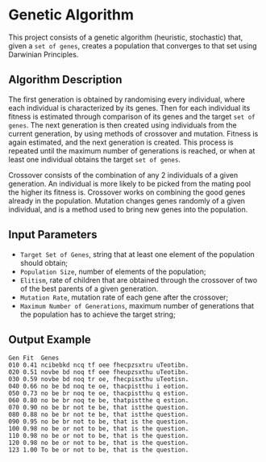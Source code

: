 # Genetic Algorithm

This project consists of a genetic algorithm (heuristic, stochastic) that, given a `set of genes`, creates a population that converges to that set using Darwinian Principles.

## Algorithm Description

The first generation is obtained by randomising every individual, where each individual is characterized by its genes. Then for each individual its fitness is estimated through comparison of its genes and the target `set of genes`. The next generation is then created using individuals from the current generation, by using methods of crossover and mutation. Fitness is again estimated, and the next generation is created. This process is repeated until the maximum number of generations is reached, or when at least one individual obtains the target `set of genes`.

Crossover consists of the combination of any 2 individuals of a given generation. An individual is more likely to be picked from the mating pool the higher its fitness is. Crossover works on combining the good genes already in the population. Mutation changes genes randomly of a given individual, and is a method used to bring new genes into the population.

## Input Parameters

- `Target Set of Genes`, string that at least one element of the population should obtain;
- `Population Size`, number of elements of the population;
- `Elitism`, rate of children that are obtained through the crossover of two of the best parents of a given generation.
- `Mutation Rate`, mutation rate of each gene after the crossover;
- `Maximum Number of Generations`, maximum number of generations that the population has to achieve the target string;

## Output Example

```shell
Gen Fit  Genes
010 0.41 ncibebkd ncq tf oee fhecpzsxtru uTeotibn.
020 0.51 novbe bd noq tf oee fheupzsxthu uTeotibn.
030 0.59 novbe bd noq tr oe, fhecpisxthu uTeotisn.
040 0.66 no be bd noq te oe, thacpistthu i eotion.
050 0.73 no be br noq te oe, thacpistthu q estion.
060 0.80 no be br noq te be, thatpistthe q estion.
070 0.90 no be br not te be, that istthe question.
080 0.88 no be br not te be, that istthe question.
090 0.95 no be br not to be, that is the question.
100 0.98 no be or not to be, that is the question.
110 0.98 no be or not to be, that is the question.
120 0.98 no be or not to be, that is the question.
123 1.00 To be or not to be, that is the question.
```
